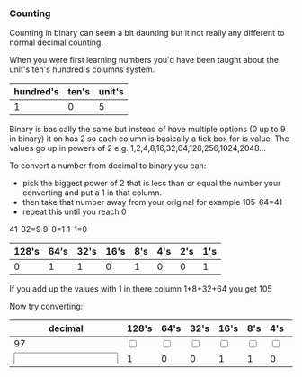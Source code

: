 ### Counting

Counting in binary can seem a bit daunting but it not really any different to normal decimal counting.

When you were first learning numbers you'd have been taught about the unit's ten's hundred's columns system.

| hundred's | ten's | unit's |
| --------- | ----- | ------ |
| 1         | 0     | 5      |

Binary is basically the same but instead of have multiple options (0 up to 9 in binary) it on has 2 so each column is basically a tick box for is value.
The values go up in powers of 2 e.g. 1,2,4,8,16,32,64,128,256,1024,2048...

To convert a number from decimal to binary you can:

- pick the biggest power of 2 that is less than or equal the number your converting and put a 1 in that column.
- then take that number away from your original for example 105-64=41
- repeat this until you reach 0

41-32=9
9-8=1
1-1=0

| 128's | 64's | 32's | 16's | 8's | 4's | 2's | 1's |
| ----- | ---- | ---- | ---- | --- | --- | --- | --- |
| 0     | 1    | 1    | 0    | 1   | 0   | 0   | 1   |

If you add up the values with 1 in there column 1+8+32+64 you get 105

Now try converting:

| decimal | 128's | 64's | 32's | 16's | 8's | 4's | 2's | 1's |
| ------- | ----- | ---- | ---- | ---- | --- | --- | --- | --- |
| 97      |  <input type="checkbox">     |  <input type="checkbox">    |   <input type="checkbox">   | <input type="checkbox">     |  <input type="checkbox">   |   <input type="checkbox">  | <input type="checkbox">    |   <input type="checkbox">  |
|     <input >    | 1     | 0    | 0    | 1    | 1   | 0   | 1   | 1   |
